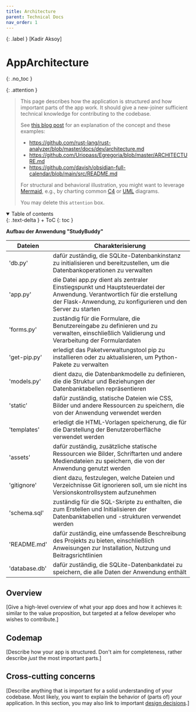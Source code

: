 ```yaml
---
title: Architecture
parent: Technical Docs
nav_order: 1
---
```


{: .label }
[Kadir Aksoy]


# AppArchitecture
{: .no_toc }

{: .attention }
> This page describes how the application is structured and how important parts of the app work. It should give a new-joiner sufficient technical knowledge for contributing to the codebase.
> 
> See [this blog post](https://matklad.github.io/2021/02/06/ARCHITECTURE.md.html) for an explanation of the concept and these examples:
>
> + <https://github.com/rust-lang/rust-analyzer/blob/master/docs/dev/architecture.md>
> + <https://github.com/Uriopass/Egregoria/blob/master/ARCHITECTURE.md>
> + <https://github.com/davish/obsidian-full-calendar/blob/main/src/README.md>
> 
> For structural and behavioral illustration, you might want to leverage [Mermaid](../ui-components.md), e.g., by charting common [C4](https://c4model.com/) or [UML](https://www.omg.org/spec/UML) diagrams.
> 
>
> You may delete this `attention` box.

<details open markdown="block">
{: .text-delta }
<summary>Table of contents</summary>
+ ToC
{: toc }
</details>

**Aufbau der Anwendung "StudyBuddy"**

| Dateien | Charakterisierung |
| ------- | ----------------- |
| 'db.py' | dafür zuständig, die SQLite-Datenbankinstanz zu initialisieren und bereitzustellen, um die Datenbankoperationen zu verwalten |
| 'app.py'| die Datei app.py dient als zentraler Einstiegspunkt und Hauptsteuerdatei der Anwendung. Verantwortlich für die erstellung der Flask-Anwendung, zu konfigurieren und den Server zu starten |
| 'forms.py' | zuständig für die Formulare, die Benutzereingabe zu definieren und zu verwalten, einschließlich Validierung und Verarbeitung der Formulardaten |
| 'get-pip.py' |  erledigt das Paketverwaltungstool pip zu installieren oder zu aktualisieren, um Python-Pakete zu verwalten |
| 'models.py' | dient dazu, die Datenbankmodelle zu definieren, die die Struktur und Beziehungen der Datenbanktabellen repräsentieren |
| 'static' | dafür zuständig, statische Dateien wie CSS, Bilder und andere Ressourcen zu speichern, die von der Anwendung verwendet werden |
| 'templates' | erledigt die HTML-Vorlagen speicherung, die für die Darstellung der Benutzeroberfläche verwendet werden |
| 'assets' | dafür zuständig, zusätzliche statische Ressourcen wie Bilder, Schriftarten und andere Mediendateien zu speichern, die von der Anwendung genutzt werden |
| 'gitignore' | dient dazu, festzulegen, welche Dateien und Verzeichnisse Git ignorieren soll, um sie nicht ins Versionskontrollsystem aufzunehmen |
| 'schema.sql' | zuständig für die SQL-Skripte zu enthalten, die zum Erstellen und Initialisieren der Datenbanktabellen und -strukturen verwendet werden |
| 'README.md' | dafür zuständig, eine umfassende Beschreibung des Projekts zu bieten, einschließlich Anweisungen zur Installation, Nutzung und Beitragsrichtlinien |
| 'database.db' | dafür zuständig, die SQLite-Datenbankdatei zu speichern, die alle Daten der Anwendung enthält |

## Overview

[Give a high-level overview of what your app does and how it achieves it: similar to the value proposition, but targeted at a fellow developer who wishes to contribute.]

## Codemap

[Describe how your app is structured. Don't aim for completeness, rather describe *just* the most important parts.]

## Cross-cutting concerns

[Describe anything that is important for a solid understanding of your codebase. Most likely, you want to explain the behavior of (parts of) your application. In this section, you may also link to important [design decisions](../design-decisions.md).]
